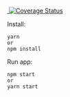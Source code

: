 
<img src="https://travis-ci.org/nec/rickandmorty-app.svg?branch=travis" alt=""><a href='https://coveralls.io/github/nec/rickandmorty-app?branch=travis'>
  <img src='https://coveralls.io/repos/github/nec/rickandmorty-app/badge.svg?branch=travis' alt='Coverage Status' />
</a>

Install:

```
yarn
or
npm install
```

Run app:

```
npm start
or
yarn start
```
